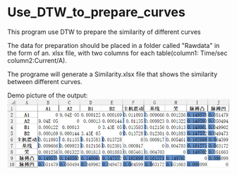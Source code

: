 # Use_DTW_to_prepare_curves
This program use DTW to prepare the similarity of different curves

The data for preparation should be placed in a folder called "Rawdata" in the form of an. xlsx file, with two columns for each table(column1: Time/sec	 column2:Current/A).

The programe will generate a Similarity.xlsx file that shows the similarity between different curves.

Demo picture of the output:
![image](https://github.com/zhongliang2021/Use_DTW_to_prepare_curves/blob/main/Demo1.png)

